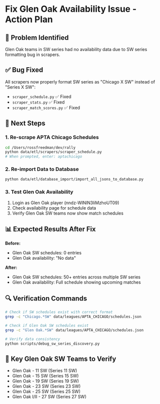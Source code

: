 # Fix Glen Oak Availability Issue - Action Plan

## 🎯 Problem Identified
Glen Oak teams in SW series had no availability data due to SW series formatting bug in scrapers.

## ✅ Bug Fixed  
All scrapers now properly format SW series as "Chicago X SW" instead of "Series X SW":
- `scraper_schedule.py` ✅ Fixed
- `scraper_stats.py` ✅ Fixed  
- `scraper_match_scores.py` ✅ Fixed

## 🚀 Next Steps

### 1. Re-scrape APTA Chicago Schedules
```bash
cd /Users/rossfreedman/dev/rally
python data/etl/scrapers/scraper_schedule.py
# When prompted, enter: aptachicago
```

### 2. Re-import Data to Database
```bash
python data/etl/database_import/import_all_jsons_to_database.py
```

### 3. Test Glen Oak Availability
1. Login as Glen Oak player (nndz-WlNlN3liMzhoUT09)
2. Check availability page for schedule data
3. Verify Glen Oak SW teams now show match schedules

## 📊 Expected Results After Fix

**Before:**
- Glen Oak SW schedules: 0 entries
- Glen Oak availability: "No data"

**After:**  
- Glen Oak SW schedules: 50+ entries across multiple SW series
- Glen Oak availability: Full schedule showing upcoming matches

## 🔍 Verification Commands

```bash
# Check if SW schedules exist with correct format
grep -c "Chicago.*SW" data/leagues/APTA_CHICAGO/schedules.json

# Check if Glen Oak SW schedules exist  
grep -c "Glen Oak.*SW" data/leagues/APTA_CHICAGO/schedules.json

# Verify data consistency
python scripts/debug_sw_series_discovery.py
```

## 🎯 Key Glen Oak SW Teams to Verify
- Glen Oak - 11 SW (Series 11 SW)
- Glen Oak - 15 SW (Series 15 SW) 
- Glen Oak - 19 SW (Series 19 SW)
- Glen Oak - 23 SW (Series 23 SW)
- Glen Oak - 25 SW (Series 25 SW)
- Glen Oak I/II - 27 SW (Series 27 SW) 